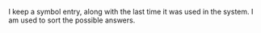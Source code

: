 I keep a symbol entry, along with the last time it was used in the system. 
I am used to sort the possible answers.